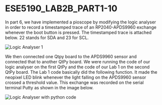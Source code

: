 # ESE5190_LAB2B_PART1-10

In part 6, we have implemented a pioscope by modifying the logic analyser in order to record a timestamped trace of an RP2040-APDS9960 exchange whenever the boot button is pressed. The timestamped trace is attached below. 22 stands for SDA and 23 for SCL. 


![Logic Analyser 1](https://user-images.githubusercontent.com/114092868/202714353-17d981c2-48cb-4834-abc5-449200add033.png)


We then connected one Qtpy board to the APDS9960 sensor and connected that to another QtPy board. We were running the code of our logic analyser on the first QtPy and the code of our Lab 1 on the second QtPy board. The Lab 1 code basically did the following function. It made the neopixel LED blink whenever the light falling on the APDS9960 sensor crossed a threshold value. This exchange was recorded on the serial terminal Putty as shown in the image below.


![Logic Analyser with python code](https://user-images.githubusercontent.com/114092868/202714421-130c820a-9c9f-4087-89e3-7b48d8ef030e.png)
